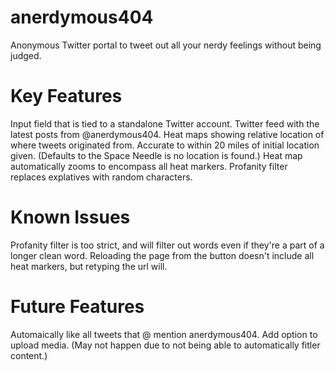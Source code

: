# anerdymous404
Anonymous Twitter portal to tweet out all your nerdy feelings without being judged.

# Key Features
Input field that is tied to a standalone Twitter account.
Twitter feed with the latest posts from @anerdymous404.
Heat maps showing relative location of where tweets originated from. Accurate to within 20 miles of initial location given. (Defaults to the Space Needle is no location is found.)
Heat map automatically zooms to encompass all heat markers.
Profanity filter replaces explatives with random characters.

# Known Issues
Profanity filter is too strict, and will filter out words even if they're a part of a longer clean word.
Reloading the page from the button doesn't include all heat markers, but retyping the url will.

# Future Features
Automaically like all tweets that @ mention anerdymous404.
Add option to upload media. (May not happen due to not being able to automatically fitler content.)
